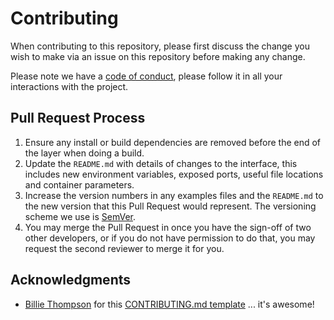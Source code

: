 # Contributing

When contributing to this repository, please first discuss the change you wish to make via an issue on this repository 
before making any change. 

Please note we have a [code of conduct](CODE_OF_CONDUCT.md), please follow it in all your interactions with the project.

## Pull Request Process

1. Ensure any install or build dependencies are removed before the end of the layer when doing a 
   build.
2. Update the `README.md` with details of changes to the interface, this includes new environment 
   variables, exposed ports, useful file locations and container parameters.
3. Increase the version numbers in any examples files and the `README.md` to the new version that this
   Pull Request would represent. The versioning scheme we use is [SemVer](http://semver.org/).
4. You may merge the Pull Request in once you have the sign-off of two other developers, or if you 
   do not have permission to do that, you may request the second reviewer to merge it for you.

## Acknowledgments

* [Billie Thompson](https://github.com/PurpleBooth) for this 
[CONTRIBUTING.md template](https://gist.github.com/PurpleBooth/b24679402957c63ec426) ... it's awesome!
